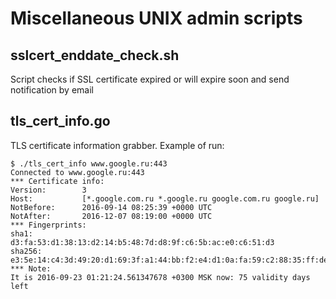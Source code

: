 # Miscellaneous UNIX admin scripts

## sslcert_enddate_check.sh
Script checks if SSL certificate expired or will expire soon and send notification by email

## tls_cert_info.go
TLS certificate information grabber. Example of run:
```
$ ./tls_cert_info www.google.ru:443
Connected to www.google.ru:443
*** Certificate info:
Version:        3
Host:           [*.google.com.ru *.google.ru google.com.ru google.ru]
NotBefore:      2016-09-14 08:25:39 +0000 UTC
NotAfter:       2016-12-07 08:19:00 +0000 UTC
*** Fingerprints:
sha1:           d3:fa:53:d1:38:13:d2:14:b5:48:7d:d8:9f:c6:5b:ac:e0:c6:51:d3
sha256:         e3:5e:14:c4:3d:49:20:d1:69:3f:a1:44:bb:f2:e4:d1:0a:fa:59:c2:88:35:ff:de:d7:08:bc:b5:cc:22:35:b5
*** Note:
It is 2016-09-23 01:21:24.561347678 +0300 MSK now: 75 validity days left
```
